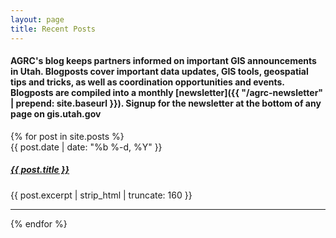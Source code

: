 ```yaml
---
layout: page
title: Recent Posts
---
```


#### AGRC's blog keeps partners informed on important GIS announcements in Utah. Blogposts cover important data updates, GIS tools, geospatial tips and tricks, as well as coordination opportunities and events. Blogposts are compiled into a monthly [newsletter]({{ "/agrc-newsletter" | prepend: site.baseurl }}). Signup for the newsletter at the bottom of any page on gis.utah.gov 

<div class="grid">
{% for post in site.posts %}
  <div class="grid__col grid__col--1-of-3">
  <span class="post-meta">{{ post.date | date: "%b %-d, %Y" }}</span>
  <h5>
    <a class="post-link" href="{{ post.url | prepend: site.baseurl }}">{{ post.title }}</a>
  </h5>
  <p>{{ post.excerpt | strip_html | truncate: 160 }}</p>
  <hr class="hr-separate"/>
  </div>
 {% endfor %}
</div>
